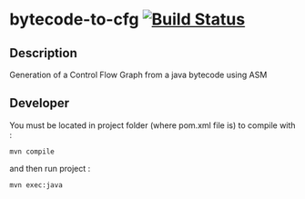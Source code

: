 bytecode-to-cfg [![Build Status](https://travis-ci.org/masterALMA2016/bytecode-to-cfg.svg?branch=master)](https://travis-ci.org/masterALMA2016/bytecode-to-cfg)
===============

Description
-----------
Generation of a Control Flow Graph from a java bytecode using ASM

Developer
---------
You must be located in project folder (where pom.xml file is) 
to compile with :
```
mvn compile
```

and then run project :
```
mvn exec:java
```
